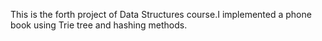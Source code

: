 This is the forth project of Data Structures course.I implemented a phone book using Trie tree and hashing methods.
